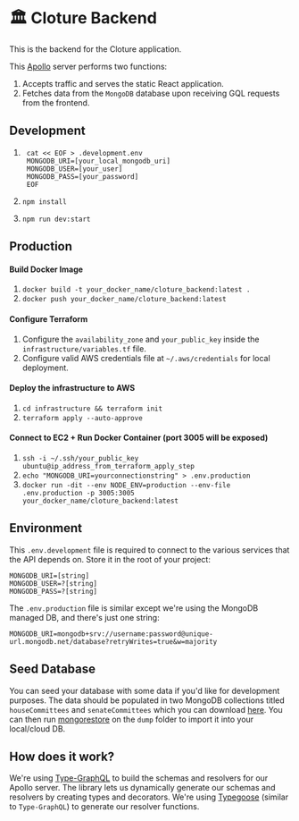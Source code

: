 # 🏛️ Cloture Backend

This is the backend for the Cloture application.

This [Apollo](https://www.apollographql.com/) server performs two functions:

1. Accepts traffic and serves the static React application.
2. Fetches data from the `MongoDB` database upon receiving GQL requests from the frontend.

## Development

1. ```
    cat << EOF > .development.env
    MONGODB_URI=[your_local_mongodb_uri]
    MONGODB_USER=[your_user]
    MONGODB_PASS=[your_password]
    EOF
   ```

2. `npm install`
3. `npm run dev:start`

## Production

#### Build Docker Image

1. `docker build -t your_docker_name/cloture_backend:latest .`
2. `docker push your_docker_name/cloture_backend:latest`

#### Configure Terraform

1. Configure the `availability_zone` and `your_public_key` inside the `infrastructure/variables.tf` file.
2. Configure valid AWS credentials file at `~/.aws/credentials` for local deployment.

#### Deploy the infrastructure to AWS

1. `cd infrastructure && terraform init`
2. `terraform apply --auto-approve`

#### Connect to EC2 + Run Docker Container (port 3005 will be exposed)

1. `ssh -i ~/.ssh/your_public_key ubuntu@ip_address_from_terraform_apply_step`
2. `echo "MONGODB_URI=yourconnectionstring" > .env.production`
3. `docker run -dit --env NODE_ENV=production --env-file .env.production -p 3005:3005 your_docker_name/cloture_backend:latest`

## Environment

This `.env.development` file is required to connect to the various services that the API depends on. Store it in the root of your project:

```
MONGODB_URI=[string]
MONGODB_USER=?[string]
MONGODB_PASS=?[string]
```

The `.env.production` file is similar except we're using the MongoDB managed DB, and there's just one string:

```
MONGODB_URI=mongodb+srv://username:password@unique-url.mongodb.net/database?retryWrites=true&w=majority
```

## Seed Database

You can seed your database with some data if you'd like for development purposes. The data should be populated in two MongoDB collections titled `houseCommittees` and `senateCommittees` which you can download [here](https://storage.googleapis.com/cloture/dump.tar.gz). You can then run [mongorestore](https://docs.mongodb.com/manual/reference/program/mongoimport/) on the `dump` folder to import it into your local/cloud DB.

## How does it work?

We're using [Type-GraphQL](https://github.com/MichalLytek/type-graphql) to build the schemas and resolvers for our Apollo server. The library lets us dynamically generate our schemas and resolvers by creating types and decorators. We're using [Typegoose](https://github.com/typegoose/typegoose) (similar to `Type-GraphQL`) to generate our resolver functions.
